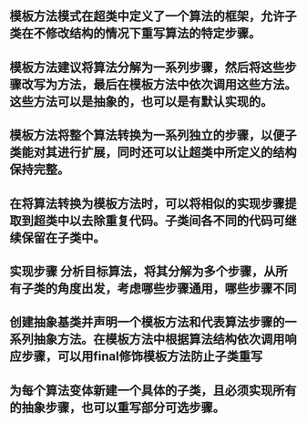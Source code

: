 ## 模板方法模式在超类中定义了一个算法的框架，允许子类在不修改结构的情况下重写算法的特定步骤。

## 模板方法建议将算法分解为一系列步骤，然后将这些步骤改写为方法，最后在模板方法中依次调用这些方法。这些方法可以是抽象的，也可以是有默认实现的。
## 模板方法将整个算法转换为一系列独立的步骤，以便子类能对其进行扩展，同时还可以让超类中所定义的结构保持完整。
## 在将算法转换为模板方法时，可以将相似的实现步骤提取到超类中以去除重复代码。子类间各不同的代码可继续保留在子类中。

## 实现步骤 分析目标算法，将其分解为多个步骤，从所有子类的角度出发，考虑哪些步骤通用，哪些步骤不同
## 创建抽象基类并声明一个模板方法和代表算法步骤的一系列抽象方法。在模板方法中根据算法结构依次调用响应步骤，可以用final修饰模板方法防止子类重写
## 为每个算法变体新建一个具体的子类，且必须实现所有的抽象步骤，也可以重写部分可选步骤。

